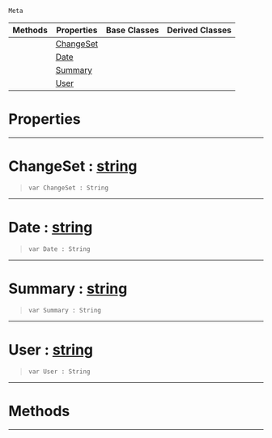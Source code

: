  `Meta`

|Methods|Properties|Base Classes|Derived Classes|
|---|---|---|---|
| |[ ChangeSet](revision.md#changeset-zilch-engine-do)| | |
| |[ Date](revision.md#date-zilch-engine-documen)| | |
| |[ Summary](revision.md#summary-zilch-engine-docu)| | |
| |[ User](revision.md#user-zilch-engine-documen)| | |


 #  Properties


---  
 #  ChangeSet : [string](../nada_base_types/string.md)

> 
> ``` lang=cpp, name=Nada
> var ChangeSet : String


---  
 #  Date : [string](../nada_base_types/string.md)

> 
> ``` lang=cpp, name=Nada
> var Date : String


---  
 #  Summary : [string](../nada_base_types/string.md)

> 
> ``` lang=cpp, name=Nada
> var Summary : String


---  
 #  User : [string](../nada_base_types/string.md)

> 
> ``` lang=cpp, name=Nada
> var User : String


---  
 #  Methods


---  
 

 